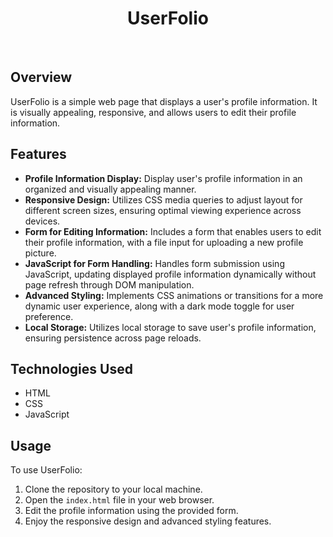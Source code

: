 <div align='center'>
  <h1>UserFolio</h1>
</div>
<br>

<h2>Overview</h2>
<p>UserFolio is a simple web page that displays a user's profile information. It is visually appealing, responsive, and allows users to edit their profile information.</p>

<h2>Features</h2>
<ul>
  <li><strong>Profile Information Display:</strong> Display user's profile information in an organized and visually appealing manner.</li>
  <li><strong>Responsive Design:</strong> Utilizes CSS media queries to adjust layout for different screen sizes, ensuring optimal viewing experience across devices.</li>
  <li><strong>Form for Editing Information:</strong> Includes a form that enables users to edit their profile information, with a file input for uploading a new profile picture.</li>
  <li><strong>JavaScript for Form Handling:</strong> Handles form submission using JavaScript, updating displayed profile information dynamically without page refresh through DOM manipulation.</li>
  <li><strong>Advanced Styling:</strong> Implements CSS animations or transitions for a more dynamic user experience, along with a dark mode toggle for user preference.</li>
  <li><strong>Local Storage:</strong> Utilizes local storage to save user's profile information, ensuring persistence across page reloads.</li>
</ul>

<h2>Technologies Used</h2>
<ul>
  <li>HTML</li>
  <li>CSS</li>
  <li>JavaScript</li>
</ul>

<h2>Usage</h2>
<p>To use UserFolio:</p>
<ol>
  <li>Clone the repository to your local machine.</li>
  <li>Open the <code>index.html</code> file in your web browser.</li>
  <li>Edit the profile information using the provided form.</li>
  <li>Enjoy the responsive design and advanced styling features.</li>
</ol>
